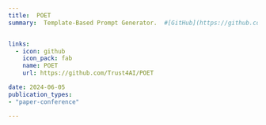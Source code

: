 ```yaml
---
title:  POET
summary:  Template-Based Prompt Generator.  #[GitHub](https://github.com/Trust4AI/POET) # SHORT DESCRIPTION


links:
  - icon: github 
    icon_pack: fab
    name: POET 
    url: https://github.com/Trust4AI/POET

date: 2024-06-05      
publication_types: 
- "paper-conference"

---
```



